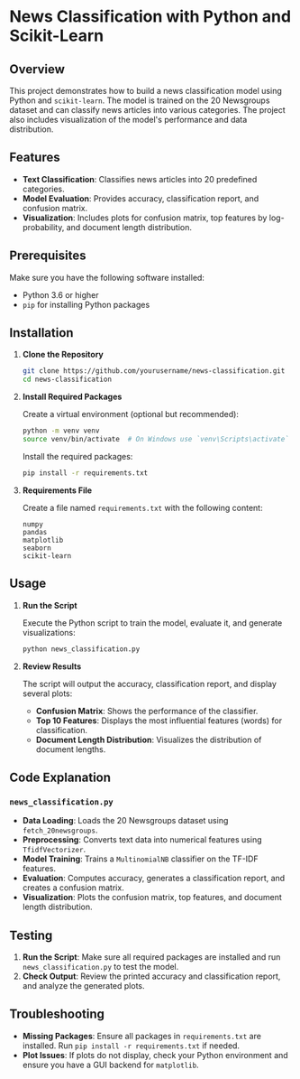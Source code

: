 # News Classification with Python and Scikit-Learn

## Overview

This project demonstrates how to build a news classification model using Python and `scikit-learn`. The model is trained on the 20 Newsgroups dataset and can classify news articles into various categories. The project also includes visualization of the model's performance and data distribution.

## Features

- **Text Classification**: Classifies news articles into 20 predefined categories.
- **Model Evaluation**: Provides accuracy, classification report, and confusion matrix.
- **Visualization**: Includes plots for confusion matrix, top features by log-probability, and document length distribution.

## Prerequisites

Make sure you have the following software installed:

- Python 3.6 or higher
- `pip` for installing Python packages

## Installation

1. **Clone the Repository**

   ```bash
   git clone https://github.com/yourusername/news-classification.git
   cd news-classification
   ```

2. **Install Required Packages**

   Create a virtual environment (optional but recommended):

   ```bash
   python -m venv venv
   source venv/bin/activate  # On Windows use `venv\Scripts\activate`
   ```

   Install the required packages:

   ```bash
   pip install -r requirements.txt
   ```

3. **Requirements File**

   Create a file named `requirements.txt` with the following content:

   ```
   numpy
   pandas
   matplotlib
   seaborn
   scikit-learn
   ```

## Usage

1. **Run the Script**

   Execute the Python script to train the model, evaluate it, and generate visualizations:

   ```bash
   python news_classification.py
   ```

2. **Review Results**

   The script will output the accuracy, classification report, and display several plots:
   - **Confusion Matrix**: Shows the performance of the classifier.
   - **Top 10 Features**: Displays the most influential features (words) for classification.
   - **Document Length Distribution**: Visualizes the distribution of document lengths.

## Code Explanation

### `news_classification.py`

- **Data Loading**: Loads the 20 Newsgroups dataset using `fetch_20newsgroups`.
- **Preprocessing**: Converts text data into numerical features using `TfidfVectorizer`.
- **Model Training**: Trains a `MultinomialNB` classifier on the TF-IDF features.
- **Evaluation**: Computes accuracy, generates a classification report, and creates a confusion matrix.
- **Visualization**: Plots the confusion matrix, top features, and document length distribution.

## Testing

1. **Run the Script**: Make sure all required packages are installed and run `news_classification.py` to test the model.
2. **Check Output**: Review the printed accuracy and classification report, and analyze the generated plots.

## Troubleshooting

- **Missing Packages**: Ensure all packages in `requirements.txt` are installed. Run `pip install -r requirements.txt` if needed.
- **Plot Issues**: If plots do not display, check your Python environment and ensure you have a GUI backend for `matplotlib`.
